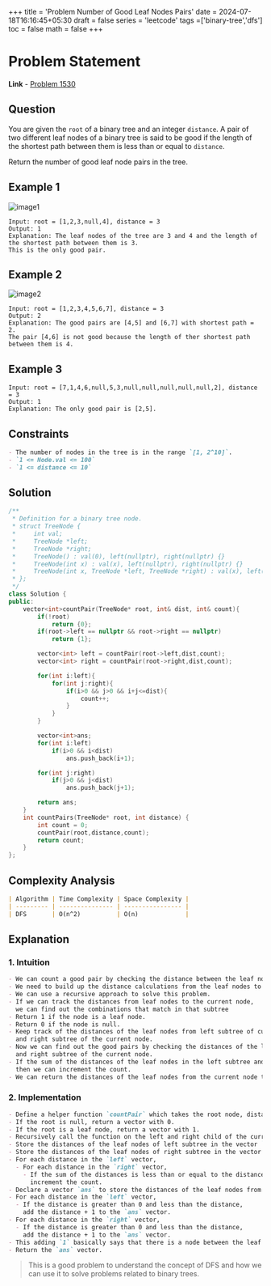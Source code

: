+++
title = 'Problem Number of Good Leaf Nodes Pairs'
date = 2024-07-18T16:16:45+05:30
draft = false
series = 'leetcode'
tags =['binary-tree','dfs']
toc = false
math = false
+++

# Problem Statement

**Link** - [Problem 1530](https://leetcode.com/problems/number-of-good-leaf-nodes-pairs/description/)

## Question

You are given the `root` of a binary tree and an integer `distance`. A pair of two different leaf nodes of a binary tree is said to be good if the length of the shortest path between them is less than or equal to `distance`.

Return the number of good leaf node pairs in the tree.

## Example 1

![image1](https://assets.leetcode.com/uploads/2020/07/09/e1.jpg)

```
Input: root = [1,2,3,null,4], distance = 3
Output: 1
Explanation: The leaf nodes of the tree are 3 and 4 and the length of the shortest path between them is 3.
This is the only good pair.
```

## Example 2

![image2](https://assets.leetcode.com/uploads/2020/07/09/e2.jpg)

```
Input: root = [1,2,3,4,5,6,7], distance = 3
Output: 2
Explanation: The good pairs are [4,5] and [6,7] with shortest path = 2.
The pair [4,6] is not good because the length of ther shortest path between them is 4.
```

## Example 3

```
Input: root = [7,1,4,6,null,5,3,null,null,null,null,null,2], distance = 3
Output: 1
Explanation: The only good pair is [2,5].
```

## Constraints

```markdown
- The number of nodes in the tree is in the range `[1, 2^10]`.
- `1 <= Node.val <= 100`
- `1 <= distance <= 10`
```

## Solution

```cpp
/**
 * Definition for a binary tree node.
 * struct TreeNode {
 *     int val;
 *     TreeNode *left;
 *     TreeNode *right;
 *     TreeNode() : val(0), left(nullptr), right(nullptr) {}
 *     TreeNode(int x) : val(x), left(nullptr), right(nullptr) {}
 *     TreeNode(int x, TreeNode *left, TreeNode *right) : val(x), left(left), right(right) {}
 * };
 */
class Solution {
public:
    vector<int>countPair(TreeNode* root, int& dist, int& count){
        if(!root)
            return {0};
        if(root->left == nullptr && root->right == nullptr)
            return {1};

        vector<int> left = countPair(root->left,dist,count);
        vector<int> right = countPair(root->right,dist,count);

        for(int i:left){
            for(int j:right){
                if(i>0 && j>0 && i+j<=dist){
                    count++;
                }
            }
        }

        vector<int>ans;
        for(int i:left)
            if(i>0 && i<dist)
                ans.push_back(i+1);

        for(int j:right)
            if(j>0 && j<dist)
                ans.push_back(j+1);

        return ans;
    }
    int countPairs(TreeNode* root, int distance) {
        int count = 0;
        countPair(root,distance,count);
        return count;
    }
};
```

## Complexity Analysis

```markdown
| Algorithm | Time Complexity | Space Complexity |
| --------- | --------------- | ---------------- |
| DFS       | O(n^2)          | O(n)             |
```

## Explanation

### 1. Intuition

```markdown
- We can count a good pair by checking the distance between the leaf nodes.
- We need to build up the distance calculations from the leaf nodes to the root.
- We can use a recursive approach to solve this problem.
- If we can track the distances from leaf nodes to the current node,
  we can find out the combinations that match in that subtree
- Return 1 if the node is a leaf node.
- Return 0 if the node is null.
- Keep track of the distances of the leaf nodes from left subtree of current node,
  and right subtree of the current node.
- Now we can find out the good pairs by checking the distances of the leaf nodes in the left subtree
  and right subtree of the current node.
- If the sum of the distances of the leaf nodes in the left subtree and right subtree is less than or equal to the distance,
  then we can increment the count.
- We can return the distances of the leaf nodes from the current node to the parent node.
```

### 2. Implementation

```markdown
- Define a helper function `countPair` which takes the root node, distance and count as arguments.
- If the root is null, return a vector with 0.
- If the root is a leaf node, return a vector with 1.
- Recursively call the function on the left and right child of the current node.
- Store the distances of the leaf nodes of left subtree in the vector `left`.
- Store the distances of the leaf nodes of right subtree in the vector `right`.
- For each distance in the `left` vector,
  - For each distance in the `right` vector,
    - If the sum of the distances is less than or equal to the distance,
      increment the count.
- Declare a vector `ans` to store the distances of the leaf nodes from the current node to the parent node.
- For each distance in the `left` vector,
  - If the distance is greater than 0 and less than the distance,
    add the distance + 1 to the `ans` vector.
- For each distance in the `right` vector,
  - If the distance is greater than 0 and less than the distance,
    add the distance + 1 to the `ans` vector.
- This adding `1` basically says that there is a node between the leaf node and the parent node.
- Return the `ans` vector.
```

> This is a good problem to understand the concept of DFS and how we can use it to solve problems related to binary trees.
